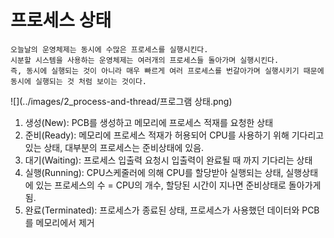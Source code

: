 # 프로세스 상태

```
오늘날의 운영체제는 동시에 수많은 프로세스를 실행시킨다.
시분할 시스템을 사용하는 운영체제는 여러개의 프로세스들 돌아가며 실행시킨다.
즉, 동시에 실행되는 것이 아니라 매우 빠르게 여러 프로세스를 번갈아가며 실행시키기 때문에 동시에 실행되는 것 처럼 보이는 것이다.
```
![](../images/2_process-and-thread/프로그램 상태.png)

1. 생성(New): PCB를 생성하고 메모리에 프로세스 적재를 요청한 상태
2. 준비(Ready): 메모리에 프로세스 적재가 허용되어 CPU를 사용하기 위해 기다리고 있는 상태, 대부분의 프로세스는 준비상태에 있음.
3. 대기(Waiting): 프로세스 입출력 요청시 입출력이 완료될 때 까지 기다리는 상태
4. 실행(Running): CPU스케줄러에 의해 CPU를 할당받아 실행되는 상태, 실행상태에 있는 프로세스의 수 = CPU의 개수, 할당된 시간이 지나면 준비상태로 돌아가게 됨.  
5. 완료(Terminated): 프로세스가 종료된 상태, 프로세스가 사용했던 데이터와 PCB를 메모리에서 제거
